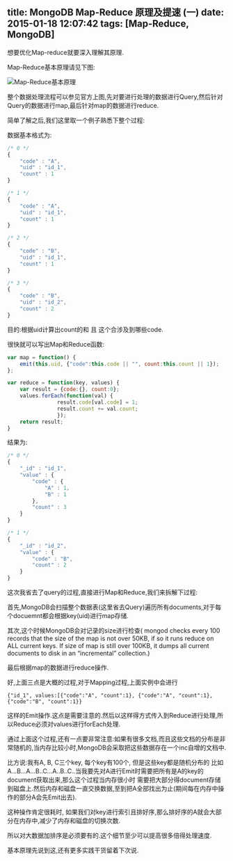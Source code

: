 title: MongoDB Map-Reduce 原理及提速 (一)
date: 2015-01-18 12:07:42
tags: [Map-Reduce, MongoDB]
---

想要优化Map-reduce就要深入理解其原理.

Map-Reduce基本原理请见下图:

![Map-Reduce基本原理](http://ww4.sinaimg.cn/large/744e593bgw1eodjvvjkrij20r80jgdj7.jpg)

整个数据处理流程可以参见官方上图,先对要进行处理的数据进行Query,然后针对Query的数据进行map,最后针对map的数据进行reduce.

简单了解之后,我们这里取一个例子熟悉下整个过程:

数据基本格式为:
```javascript
/* 0 */
{
	"code" : "A",
	"uid" : "id_1",
	"count" : 1
}

/* 1 */
{
	"code" : "A",
	"uid" : "id_1",
	"count" : 1
}

/* 2 */
{
	"code" : "B",
	"uid" : "id_1",
	"count" : 1
}

/* 3 */
{
	"code" : "B",
	"uid" : "id_2",
	"count" : 2
}
```
目的:根据uid计算出count的和 且 这个合涉及到哪些code.

很快就可以写出Map和Reduce函数:
```javascript
var map = function() {
	emit(this.uid, {"code":this.code || "", count:this.count || 1});
};
```

```javascript
var reduce = function(key, values) {
	var result = {code:{}, count:0};
	values.forEach(function(val) {
				result.code[val.code] = 1;
				result.count += val.count;
				});
	return result;
}
````

结果为:
```javascript
/* 0 */
{
	"_id" : "id_1",
	"value" : {
		"code" : {
			"A" : 1,
			"B" : 1
		},
		"count" : 3
	}
}

/* 1 */
{
	"_id" : "id_2",
	"value" : {
		"code" : "B",
		"count" : 2
	}
}
```
这次我省去了query的过程,直接进行Map和Reduce,我们来拆解下过程:

首先,MongoDB会扫描整个数据表(这里省去Query)遍历所有documents,对于每个docuemnt都会根据key(uid)进行map存储.

其次,这个时候MongoDB会对记录的size进行检查( mongod checks every 100 records that the size of the map is not over 50KB, if so it runs reduce on ALL current keys. If size of map is still over 100KB, it dumps all current documents to disk in an “incremental” collection.)

最后根据map的数据进行reduce操作.

好,上面三点是大概的过程,对于Mapping过程,上面实例中会进行
```
{"id_1", values:[{"code":"A", "count":1}, {"code":"A", "count":1}, {"code":"B", "count":1}}
```
这样的Emit操作.这点是需要注意的.然后以这样得方式传入到Reduce进行处理,所以Reduce必须对values进行forEach处理.

通过上面这个过程,还有一点要非常注意:如果有很多文档,而且这些文档的分布是非常随机的,当内存比较小时,MongoDB会采取把这些数据存在一个inc自增的文档中.

比方说:我有A, B, C三个key, 每个key有100个, 但是这些key都是随机分布的 比如A...B...A...B..C...A..B..C..当我要先对A进行Emit时需要把所有是A的key的document获取出来,那么这个过程当内存很小时 需要把大部分得document存储到磁盘上.然后内存和磁盘一直交换数据,至到把A全部找出为止(期间每在内存中操作的部分A会先Emit出去).

这种操作肯定很耗时, 如果我们对key进行索引且排好序,那么排好序的A就会大部分在内存中,减少了内存和磁盘的切换次数.

所以对大数据加排序是必须要有的.这个细节至少可以提高很多倍得处理速度.

基本原理先说到这,还有更多实践干货留着下次说.

